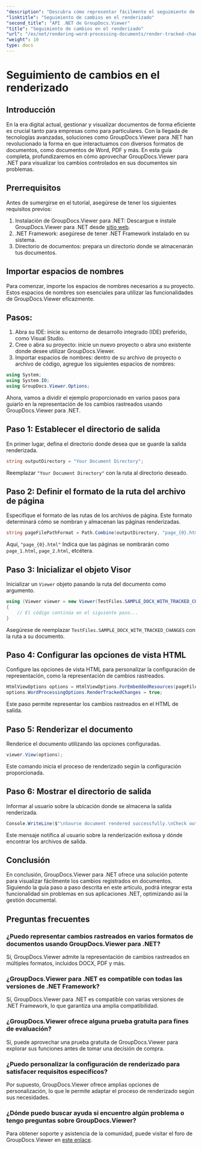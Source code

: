 ```yaml
---
"description": "Descubra cómo representar fácilmente el seguimiento de cambios en documentos con GroupDocs.Viewer para .NET. Mejore la eficiencia de su gestión documental."
"linktitle": "Seguimiento de cambios en el renderizado"
"second_title": "API .NET de GroupDocs.Viewer"
"title": "Seguimiento de cambios en el renderizado"
"url": "/es/net/rendering-word-processing-documents/render-tracked-changes/"
"weight": 10
type: docs
---
```

# Seguimiento de cambios en el renderizado

## Introducción
En la era digital actual, gestionar y visualizar documentos de forma eficiente es crucial tanto para empresas como para particulares. Con la llegada de tecnologías avanzadas, soluciones como GroupDocs.Viewer para .NET han revolucionado la forma en que interactuamos con diversos formatos de documentos, como documentos de Word, PDF y más. En esta guía completa, profundizaremos en cómo aprovechar GroupDocs.Viewer para .NET para visualizar los cambios controlados en sus documentos sin problemas.
## Prerrequisitos
Antes de sumergirse en el tutorial, asegúrese de tener los siguientes requisitos previos:
1. Instalación de GroupDocs.Viewer para .NET: Descargue e instale GroupDocs.Viewer para .NET desde [sitio web](https://releases.groupdocs.com/viewer/net/).
2. .NET Framework: asegúrese de tener .NET Framework instalado en su sistema.
3. Directorio de documentos: prepara un directorio donde se almacenarán tus documentos.

## Importar espacios de nombres
Para comenzar, importe los espacios de nombres necesarios a su proyecto. Estos espacios de nombres son esenciales para utilizar las funcionalidades de GroupDocs.Viewer eficazmente.
## Pasos:
1. Abra su IDE: inicie su entorno de desarrollo integrado (IDE) preferido, como Visual Studio.
2. Cree o abra su proyecto: inicie un nuevo proyecto o abra uno existente donde desee utilizar GroupDocs.Viewer.
3. Importar espacios de nombres: dentro de su archivo de proyecto o archivo de código, agregue los siguientes espacios de nombres:
```csharp
using System;
using System.IO;
using GroupDocs.Viewer.Options;
```

Ahora, vamos a dividir el ejemplo proporcionado en varios pasos para guiarlo en la representación de los cambios rastreados usando GroupDocs.Viewer para .NET.
## Paso 1: Establecer el directorio de salida
En primer lugar, defina el directorio donde desea que se guarde la salida renderizada.
```csharp
string outputDirectory = "Your Document Directory";
```
Reemplazar `"Your Document Directory"` con la ruta al directorio deseado.
## Paso 2: Definir el formato de la ruta del archivo de página
Especifique el formato de las rutas de los archivos de página. Este formato determinará cómo se nombran y almacenan las páginas renderizadas.
```csharp
string pageFilePathFormat = Path.Combine(outputDirectory, "page_{0}.html");
```
Aquí, `"page_{0}.html"` Indica que las páginas se nombrarán como `page_1.html`, `page_2.html`, etcétera.
## Paso 3: Inicializar el objeto Visor
Inicializar un `Viewer` objeto pasando la ruta del documento como argumento.
```csharp
using (Viewer viewer = new Viewer(TestFiles.SAMPLE_DOCX_WITH_TRACKED_CHANGES))
{
    // El código continúa en el siguiente paso...
}
```
Asegúrese de reemplazar `TestFiles.SAMPLE_DOCX_WITH_TRACKED_CHANGES` con la ruta a su documento.
## Paso 4: Configurar las opciones de vista HTML
Configure las opciones de vista HTML para personalizar la configuración de representación, como la representación de cambios rastreados.
```csharp
HtmlViewOptions options = HtmlViewOptions.ForEmbeddedResources(pageFilePathFormat);
options.WordProcessingOptions.RenderTrackedChanges = true;
```
Este paso permite representar los cambios rastreados en el HTML de salida.
## Paso 5: Renderizar el documento
Renderice el documento utilizando las opciones configuradas.
```csharp
viewer.View(options);
```
Este comando inicia el proceso de renderizado según la configuración proporcionada.
## Paso 6: Mostrar el directorio de salida
Informar al usuario sobre la ubicación donde se almacena la salida renderizada.
```csharp
Console.WriteLine($"\nSource document rendered successfully.\nCheck output in {outputDirectory}.");
```
Este mensaje notifica al usuario sobre la renderización exitosa y dónde encontrar los archivos de salida.

## Conclusión
En conclusión, GroupDocs.Viewer para .NET ofrece una solución potente para visualizar fácilmente los cambios registrados en documentos. Siguiendo la guía paso a paso descrita en este artículo, podrá integrar esta funcionalidad sin problemas en sus aplicaciones .NET, optimizando así la gestión documental.
## Preguntas frecuentes
### ¿Puedo representar cambios rastreados en varios formatos de documentos usando GroupDocs.Viewer para .NET?
Sí, GroupDocs.Viewer admite la representación de cambios rastreados en múltiples formatos, incluidos DOCX, PDF y más.
### ¿GroupDocs.Viewer para .NET es compatible con todas las versiones de .NET Framework?
Sí, GroupDocs.Viewer para .NET es compatible con varias versiones de .NET Framework, lo que garantiza una amplia compatibilidad.
### ¿GroupDocs.Viewer ofrece alguna prueba gratuita para fines de evaluación?
Sí, puede aprovechar una prueba gratuita de GroupDocs.Viewer para explorar sus funciones antes de tomar una decisión de compra.
### ¿Puedo personalizar la configuración de renderizado para satisfacer requisitos específicos?
Por supuesto, GroupDocs.Viewer ofrece amplias opciones de personalización, lo que le permite adaptar el proceso de renderizado según sus necesidades.
### ¿Dónde puedo buscar ayuda si encuentro algún problema o tengo preguntas sobre GroupDocs.Viewer?
Para obtener soporte y asistencia de la comunidad, puede visitar el foro de GroupDocs.Viewer en [este enlace](https://forum.groupdocs.com/c/viewer/9).